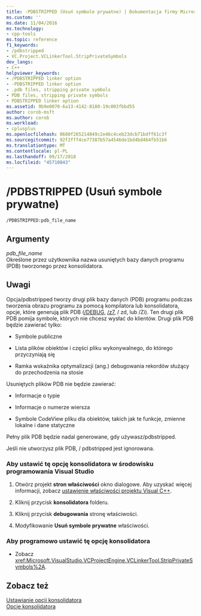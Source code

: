 ```yaml
---
title: -PDBSTRIPPED (Usuń symbole prywatne) | Dokumentacja firmy Microsoft
ms.custom: ''
ms.date: 11/04/2016
ms.technology:
- cpp-tools
ms.topic: reference
f1_keywords:
- /pdbstripped
- VC.Project.VCLinkerTool.StripPrivateSymbols
dev_langs:
- C++
helpviewer_keywords:
- /PDBSTRIPPED linker option
- -PDBSTRIPPED linker option
- .pdb files, stripping private symbols
- PDB files, stripping private symbols
- PDBSTRIPPED linker option
ms.assetid: 9b9e0070-6a13-4142-8180-19c003fbbd55
author: corob-msft
ms.author: corob
ms.workload:
- cplusplus
ms.openlocfilehash: 0680f265214849c2e46c4ceb23dcb71bdff61c3f
ms.sourcegitcommit: 92f2fff4ce77387b57a4546de1bd4bd464fb51b6
ms.translationtype: MT
ms.contentlocale: pl-PL
ms.lasthandoff: 09/17/2018
ms.locfileid: "45710843"
---
```

# <a name="pdbstripped-strip-private-symbols"></a>/PDBSTRIPPED (Usuń symbole prywatne)

```
/PDBSTRIPPED:pdb_file_name
```

## <a name="arguments"></a>Argumenty

*pdb_file_name*<br/>
Określone przez użytkownika nazwa usuniętych bazy danych programu (PDB) tworzonego przez konsolidatora.

## <a name="remarks"></a>Uwagi

Opcja/pdbstripped tworzy drugi plik bazy danych (PDB) programu podczas tworzenia obrazu programu za pomocą kompilatora lub konsolidatora, opcje, które generują plik PDB ([/DEBUG](../../build/reference/debug-generate-debug-info.md), [/z7](../../build/reference/z7-zi-zi-debug-information-format.md), / zd, lub /Zi). Ten drugi plik PDB pomija symbole, których nie chcesz wysłać do klientów. Drugi plik PDB będzie zawierać tylko:

- Symbole publiczne

- Lista plików obiektów i części pliku wykonywalnego, do którego przyczyniają się

- Ramka wskaźnika optymalizacji (ang.) debugowania rekordów służący do przechodzenia na stosie

Usuniętych plików PDB nie będzie zawierać:

- Informacje o typie

- Informacje o numerze wiersza

- Symbole CodeView pliku dla obiektów, takich jak te funkcje, zmienne lokalne i dane statyczne

Pełny plik PDB będzie nadal generowane, gdy używasz/pdbstripped.

Jeśli nie utworzysz plik PDB, / pdbstripped jest ignorowana.

### <a name="to-set-this-linker-option-in-the-visual-studio-development-environment"></a>Aby ustawić tę opcję konsolidatora w środowisku programowania Visual Studio

1. Otwórz projekt **stron właściwości** okno dialogowe. Aby uzyskać więcej informacji, zobacz [ustawienie właściwości projektu Visual C++](../../ide/working-with-project-properties.md).

1. Kliknij przycisk **konsolidatora** folderu.

1. Kliknij przycisk **debugowania** stronę właściwości.

1. Modyfikowanie **Usuń symbole prywatne** właściwości.

### <a name="to-set-this-linker-option-programmatically"></a>Aby programowo ustawić tę opcję konsolidatora

- Zobacz <xref:Microsoft.VisualStudio.VCProjectEngine.VCLinkerTool.StripPrivateSymbols%2A>.

## <a name="see-also"></a>Zobacz też

[Ustawianie opcji konsolidatora](../../build/reference/setting-linker-options.md)<br/>
[Opcje konsolidatora](../../build/reference/linker-options.md)